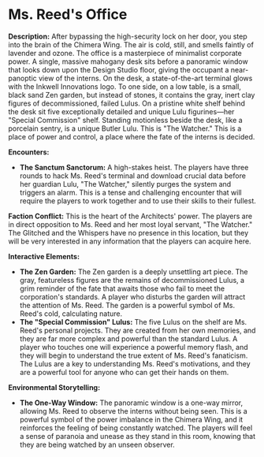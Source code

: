 # Ms. Reed's Office

**Description:** After bypassing the high-security lock on her door, you step into the brain of the Chimera Wing. The air is cold, still, and smells faintly of lavender and ozone. The office is a masterpiece of minimalist corporate power. A single, massive mahogany desk sits before a panoramic window that looks down upon the Design Studio floor, giving the occupant a near-panoptic view of the interns. On the desk, a state-of-the-art terminal glows with the Inkwell Innovations logo. To one side, on a low table, is a small, black sand Zen garden, but instead of stones, it contains the gray, inert clay figures of decommissioned, failed Lulus. On a pristine white shelf behind the desk sit five exceptionally detailed and unique Lulu figurines—her "Special Commission" shelf. Standing motionless beside the desk, like a porcelain sentry, is a unique Butler Lulu. This is "The Watcher." This is a place of power and control, a place where the fate of the interns is decided.

**Encounters:**

*   **The Sanctum Sanctorum:** A high-stakes heist. The players have three rounds to hack Ms. Reed's terminal and download crucial data before her guardian Lulu, "The Watcher," silently purges the system and triggers an alarm. This is a tense and challenging encounter that will require the players to work together and to use their skills to their fullest.

**Faction Conflict:** This is the heart of the Architects' power. The players are in direct opposition to Ms. Reed and her most loyal servant, "The Watcher." The Glitched and the Whispers have no presence in this location, but they will be very interested in any information that the players can acquire here.

**Interactive Elements:**

*   **The Zen Garden:** The Zen garden is a deeply unsettling art piece. The gray, featureless figures are the remains of decommissioned Lulus, a grim reminder of the fate that awaits those who fail to meet the corporation's standards. A player who disturbs the garden will attract the attention of Ms. Reed. The garden is a powerful symbol of Ms. Reed's cold, calculating nature.
*   **The "Special Commission" Lulus:** The five Lulus on the shelf are Ms. Reed's personal projects. They are created from her own memories, and they are far more complex and powerful than the standard Lulus. A player who touches one will experience a powerful memory flash, and they will begin to understand the true extent of Ms. Reed's fanaticism. The Lulus are a key to understanding Ms. Reed's motivations, and they are a powerful tool for anyone who can get their hands on them.

**Environmental Storytelling:**

*   **The One-Way Window:** The panoramic window is a one-way mirror, allowing Ms. Reed to observe the interns without being seen. This is a powerful symbol of the power imbalance in the Chimera Wing, and it reinforces the feeling of being constantly watched. The players will feel a sense of paranoia and unease as they stand in this room, knowing that they are being watched by an unseen observer.